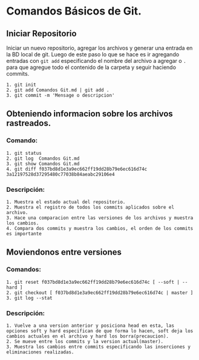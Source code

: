 # Comandos Básicos de Git.
## Iniciar Repositorio
Iniciar un nuevo repositorio, agregar los archivos y generar una entrada en la BD local de git. Luego de este paso lo que se hace es ir agregando entradas con ``` git add ``` especificando el nombre del archivo a agregar o `.` para que agregue todo el contenido de la carpeta y seguir haciendo commits.

    1. git init
    2. git add Comandos Git.md | git add .
    3. git commit -m 'Mensage o descripcion'

## Obteniendo informacion sobre los archivos rastreados.
### Comando:
    1. git status
    2. git log  Comandos Git.md
    3. git show Comandos Git.md
    4. git diff f037bd8d1e3a9ec662ff19dd28b79e6ec616d74c 3a12197528d37295480c77038b84aeabc29106e4

### Descripción:
    1. Muestra el estado actual del repositorio.
    2. Muestra el registro de todos los commits aplicados sobre el archivo.
    3. Hace una comparacion entre las versiones de los archivos y muestra los cambios.
    4. Compara dos commits y muestra los cambios, el orden de los commits es importante

## Moviendonos entre versiones
### Comandos:
    1. git reset f037bd8d1e3a9ec662ff19dd28b79e6ec616d74c [ --soft | --hard ]
    2. git checkout [ f037bd8d1e3a9ec662ff19dd28b79e6ec616d74c | master ]
    3. git log --stat
### Descripción:
    1. Vuelve a una version anterior y posiciona head en esta, las opciones soft y hard especifican de que forma lo hacen, soft deja los cambios actuales en el archivo y hard los borra(precaucion).
    2. Se mueve entre los commits y la version actual(master).
    3. Muestra los cambios entre commits especificando las inserciones y eliminaciones realizadas. 
